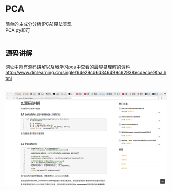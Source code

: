 # PCA
简单的主成分分析(PCA)算法实现
<br>
PCA.py即可<br>
<br>



源码讲解
------
网址中附有源码讲解以及我学习pca中查看的最容易理解的资料
http://www.dmlearning.cn/single/64e29cb6d346499c92938ecdecbe9faa.html<br>
<br>
<br>
![image](https://github.com/RRdmlearning/Random-Forest/blob/master/pca.png)
